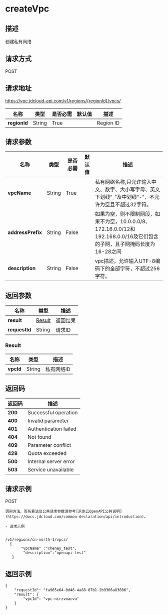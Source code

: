 # createVpc


## 描述
创建私有网络

## 请求方式
POST

## 请求地址
https://vpc.jdcloud-api.com/v1/regions/{regionId}/vpcs/

|名称|类型|是否必需|默认值|描述|
|---|---|---|---|---|
|**regionId**|String|True| |Region ID|

## 请求参数
|名称|类型|是否必需|默认值|描述|
|---|---|---|---|---|
|**vpcName**|String|True| |私有网络名称,只允许输入中文、数字、大小写字母、英文下划线“_”及中划线“-”，不允许为空且不超过32字符。|
|**addressPrefix**|String|False| |如果为空，则不限制网段，如果不为空，10.0.0.0/8、172.16.0.0/12和192.168.0.0/16及它们包含的子网，且子网掩码长度为16-28之间|
|**description**|String|False| |vpc描述，允许输入UTF-8编码下的全部字符，不超过256字符。|


## 返回参数
|名称|类型|描述|
|---|---|---|
|**result**|[Result](#result)|返回结果|
|**requestId**|String|请求ID|

### <div id="Result">Result</div>
|名称|类型|描述|
|---|---|---|
|**vpcId**|String|私有网络ID|

## 返回码
|返回码|描述|
|---|---|
|**200**|Successful operation|
|**400**|Invalid parameter|
|**401**|Authentication failed|
|**404**|Not found|
|**409**|Parameter conflict|
|**429**|Quota exceeded|
|**500**|Internal server error|
|**503**|Service unavailable|

## 请求示例
POST
```
调用方法、签名算法及公共请求参数请参考[京东云OpenAPI公共说明](https://docs.jdcloud.com/common-declaration/api/introduction)。

- 请求示例


/v1/regions/cn-north-1/vpcs/
  {
       "vpcName" :"cheney_test",
        "description":"openapi-test"
   }

```

## 返回示例
```
{
    "requestId": "fa965e64-0d46-4a88-87b1-2b9366a83886", 
    "result": {
        "vpcId": "vpc-nirzvoacvu"
    }
}
```
